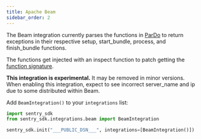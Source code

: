 ```yaml
---
title: Apache Beam
sidebar_order: 2
---
```

<!-- WIZARD -->
The Beam integration currently parses the functions in [ParDo](https://github.com/apache/beam/blob/release-2.13.0/sdks/python/apache_beam/transforms/core.py#L991) to return exceptions in their respective setup, start_bundle, process, and finish_bundle functions.

The functions get injected with an inspect function to patch getting the [function signature](https://github.com/apache/beam/blob/release-2.13.0/sdks/python/apache_beam/transforms/core.py#L288L298).

**This integration is experimental.** It may be removed in minor versions. When enabling this integration, expect to see incorrect server_name and ip due to some distributed within Beam.

Add ``BeamIntegration()`` to your ``integrations`` list:

```python
import sentry_sdk
from sentry_sdk.integrations.beam import BeamIntegration

sentry_sdk.init("___PUBLIC_DSN___", integrations=[BeamIntegration()])
```

<!-- ENDWIZARD -->